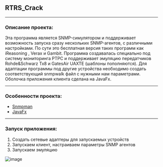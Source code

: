 ## RTRS_Crack
***
### Описание проекта:
Эта программа является SNMP-симулятором и поддерживает возможность запуска сразу нескольких SNMP-агентов, с различными настройками. 
По сути это бесплатная версия таких программ как iReasoning , Verax и Gambit.
Программа создавалась специально под систему мониторинга РТРС и поддерживает эмуляцию передатчиков Rohde&Schwarz Tx8 и GatesAir UAXTE (шаблоны пополняются).
Для адаптации программы под другие устройства необходимо создать соответствующий snmpwalk файл с нужными нам параметрами.
Оболочка приложения клиента сделана на JavaFx.
***
### Особенности проекта:
- [Snmpman](https://github.com/1and1/snmpman)
- [JavaFx](https://openjfx.io/)
***
### Запуск приложения:
1. Создать сетевые адаптеры для запускаемых устройств
2. Запускаем клиент, настраиваем параметры SNMP агентов
3. Запускаем эмуляцию

![image](https://user-images.githubusercontent.com/57046083/186740794-898ab207-32dc-489a-842b-ef241a1aff46.png)


